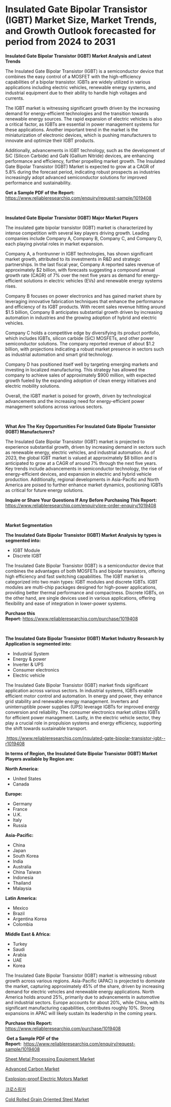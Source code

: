 <p><h1>Insulated Gate Bipolar Transistor (IGBT) Market Size, Market Trends, and Growth Outlook forecasted for period from 2024 to 2031</h1></p><p><strong>Insulated Gate Bipolar Transistor (IGBT) Market Analysis and Latest Trends</strong></p>
<p><p>The Insulated Gate Bipolar Transistor (IGBT) is a semiconductor device that combines the easy control of a MOSFET with the high-efficiency capabilities of a bipolar transistor. IGBTs are widely utilized in various applications including electric vehicles, renewable energy systems, and industrial equipment due to their ability to handle high voltages and currents. </p><p>The IGBT market is witnessing significant growth driven by the increasing demand for energy-efficient technologies and the transition towards renewable energy sources. The rapid expansion of electric vehicles is also a critical factor, as IGBTs are essential in power management systems for these applications. Another important trend in the market is the miniaturization of electronic devices, which is pushing manufacturers to innovate and optimize their IGBT products.</p><p>Additionally, advancements in IGBT technology, such as the development of SiC (Silicon Carbide) and GaN (Gallium Nitride) devices, are enhancing performance and efficiency, further propelling market growth. The Insulated Gate Bipolar Transistor (IGBT) Market is expected to grow at a CAGR of 5.8% during the forecast period, indicating robust prospects as industries increasingly adopt advanced semiconductor solutions for improved performance and sustainability.</p></p>
<p><strong>Get a Sample PDF of the Report:&nbsp;</strong> <a href="https://www.reliableresearchiq.com/enquiry/request-sample/1019408">https://www.reliableresearchiq.com/enquiry/request-sample/1019408</a></p>
<p>&nbsp;</p>
<p><strong>Insulated Gate Bipolar Transistor (IGBT) Major Market Players</strong></p>
<p><p>The insulated gate bipolar transistor (IGBT) market is characterized by intense competition with several key players driving growth. Leading companies include Company A, Company B, Company C, and Company D, each playing pivotal roles in market expansion.</p><p>Company A, a frontrunner in IGBT technologies, has shown significant market growth, attributed to its investments in R&D and strategic partnerships. In the last fiscal year, Company A reported sales revenue of approximately $2 billion, with forecasts suggesting a compound annual growth rate (CAGR) of 7% over the next five years as demand for energy-efficient solutions in electric vehicles (EVs) and renewable energy systems rises.</p><p>Company B focuses on power electronics and has gained market share by leveraging innovative fabrication techniques that enhance the performance and efficiency of its IGBT products. With recent sales revenue hitting around $1.5 billion, Company B anticipates substantial growth driven by increasing automation in industries and the growing adoption of hybrid and electric vehicles.</p><p>Company C holds a competitive edge by diversifying its product portfolio, which includes IGBTs, silicon carbide (SiC) MOSFETs, and other power semiconductor solutions. The company reported revenue of about $1.2 billion, with projections indicating a robust market presence in sectors such as industrial automation and smart grid technology.</p><p>Company D has positioned itself well by targeting emerging markets and investing in localized manufacturing. This strategy has allowed the company to achieve sales of approximately $900 million, with expected growth fueled by the expanding adoption of clean energy initiatives and electric mobility solutions.</p><p>Overall, the IGBT market is poised for growth, driven by technological advancements and the increasing need for energy-efficient power management solutions across various sectors.</p></p>
<p>&nbsp;</p>
<p><strong>What Are The Key Opportunities For Insulated Gate Bipolar Transistor (IGBT) Manufacturers?</strong></p>
<p><p>The Insulated Gate Bipolar Transistor (IGBT) market is projected to experience substantial growth, driven by increasing demand in sectors such as renewable energy, electric vehicles, and industrial automation. As of 2023, the global IGBT market is valued at approximately $8 billion and is anticipated to grow at a CAGR of around 7% through the next five years. Key trends include advancements in semiconductor technology, the rise of energy-efficient devices, and expansion in electric and hybrid vehicle production. Additionally, regional developments in Asia-Pacific and North America are poised to further enhance market dynamics, positioning IGBTs as critical for future energy solutions.</p></p>
<p><strong>Inquire or Share Your Questions If Any Before Purchasing This Report:</strong> <a href="https://www.reliableresearchiq.com/enquiry/pre-order-enquiry/1019408">https://www.reliableresearchiq.com/enquiry/pre-order-enquiry/1019408</a></p>
<p>&nbsp;</p>
<p><strong>Market Segmentation</strong></p>
<p><strong>The Insulated Gate Bipolar Transistor (IGBT) Market Analysis by types is segmented into:</strong></p>
<p><ul><li>IGBT Module</li><li>Discrete IGBT</li></ul></p>
<p><p>The Insulated Gate Bipolar Transistor (IGBT) is a semiconductor device that combines the advantages of both MOSFETs and bipolar transistors, offering high efficiency and fast switching capabilities. The IGBT market is categorized into two main types: IGBT modules and discrete IGBTs. IGBT modules are multi-chip packages designed for high-power applications, providing better thermal performance and compactness. Discrete IGBTs, on the other hand, are single devices used in various applications, offering flexibility and ease of integration in lower-power systems.</p></p>
<p><strong>Purchase this Report:&nbsp;</strong><a href="https://www.reliableresearchiq.com/purchase/1019408">https://www.reliableresearchiq.com/purchase/1019408</a></p>
<p>&nbsp;</p>
<p><strong>The Insulated Gate Bipolar Transistor (IGBT) Market Industry Research by Application is segmented into:</strong></p>
<p><ul><li>Industrial System</li><li>Energy & power</li><li>Inverter & UPS</li><li>Consumer electronics</li><li>Electric vehicle</li></ul></p>
<p><p>The Insulated Gate Bipolar Transistor (IGBT) market finds significant application across various sectors. In industrial systems, IGBTs enable efficient motor control and automation. In energy and power, they enhance grid stability and renewable energy management. Inverters and uninterruptible power supplies (UPS) leverage IGBTs for improved energy conversion and reliability. The consumer electronics market utilizes IGBTs for efficient power management. Lastly, in the electric vehicle sector, they play a crucial role in propulsion systems and energy efficiency, supporting the shift towards sustainable transport.</p></p>
<p><a href="https://www.reliableresearchiq.com/insulated-gate-bipolar-transistor-igbt--r1019408">&nbsp;https://www.reliableresearchiq.com/insulated-gate-bipolar-transistor-igbt--r1019408</a></p>
<p><strong>In terms of Region, the Insulated Gate Bipolar Transistor (IGBT) Market Players available by Region are:</strong></p>
<p>
    <p> <strong> North America: </strong>
        <ul>
            <li>United States</li>
            <li>Canada</li>
        </ul>
        </p> 
    <p> <strong> Europe: </strong>
        <ul>
            <li>Germany</li>
            <li>France</li>
            <li>U.K.</li>
            <li>Italy</li>
            <li>Russia</li>
        </ul>
        </p> 
    <p> <strong> Asia-Pacific: </strong>
        <ul>
            <li>China</li>
            <li>Japan</li>
            <li>South Korea</li>
            <li>India</li>
            <li>Australia</li>
            <li>China Taiwan</li>
            <li>Indonesia</li>
            <li>Thailand</li>
            <li>Malaysia</li>
        </ul>
        </p> 
    <p> <strong> Latin America: </strong>
        <ul>
            <li>Mexico</li>
            <li>Brazil</li>
            <li>Argentina Korea</li>
            <li>Colombia</li>
        </ul>
        </p> 
    <p> <strong> Middle East & Africa: </strong>
        <ul>
            <li>Turkey</li>
            <li>Saudi</li>
            <li>Arabia</li>
            <li>UAE</li>
            <li>Korea</li>
        </ul>
    </p>
    </p>
<p><p>The Insulated Gate Bipolar Transistor (IGBT) market is witnessing robust growth across various regions. Asia-Pacific (APAC) is projected to dominate the market, capturing approximately 45% of the share, driven by increasing demand for electric vehicles and renewable energy applications. North America holds around 25%, primarily due to advancements in automotive and industrial sectors. Europe accounts for about 20%, while China, with its significant manufacturing capabilities, contributes roughly 10%. Strong expansions in APAC will likely sustain its leadership in the coming years.</p></p>
<p><strong>Purchase this Report: </strong><a href="https://www.reliableresearchiq.com/purchase/1019408">https://www.reliableresearchiq.com/purchase/1019408</a></p>
<p>&nbsp;<strong>Get a Sample PDF of the Report:&nbsp;&nbsp;</strong><a href="https://www.reliableresearchiq.com/enquiry/request-sample/1019408">https://www.reliableresearchiq.com/enquiry/request-sample/1019408</a></p>
<p><strong></strong></p>
<p><p><a href="https://medium.com/@albertgrant6262/the-sheet-metal-processing-equipment-industry-analysis-report-offers-a-comprehensive-and-current-6c3eca0dfa07">Sheet Metal Processing Equipment Market</a></p><p><a href="https://issuu.com/reportprime-2/docs/advanced-carbon-market-size-2030.pp_e5765f7610ca0d">Advanced Carbon Market</a></p><p><a href="https://medium.com/@albertgrant6262/the-market-study-covers-the-explosion-proof-electric-motors-market-across-various-segments-c1210ce885a7">Explosion-proof Electric Motors Market</a></p><p><a href="https://medium.com/@lottiejerde2023/%EC%84%B8%EA%B3%84-crosslinker-market-%EC%9D%80-2024%EC%97%90%EC%84%9C-2031%EB%A1%9C-%EC%97%B0%ED%8F%89%EA%B7%A0-%EC%A6%9D%EA%B0%80%EC%9C%A8%EC%9D%84-%EB%B3%B4%EC%9D%BC-%EA%B2%83%EC%9C%BC%EB%A1%9C-%EC%98%88%EC%83%81%EB%90%A9%EB%8B%88%EB%8B%A4-232d13e6fe8e">크로스링커</a></p><p><a href="https://www.linkedin.com/pulse/cold-rolled-grain-oriented-steel-market-global-share-ranking-d38hf?trackingId=xtHMAhLWSKiCIQGVaQvBSA%3D%3D">Cold Rolled Grain Oriented Steel Market</a></p></p>